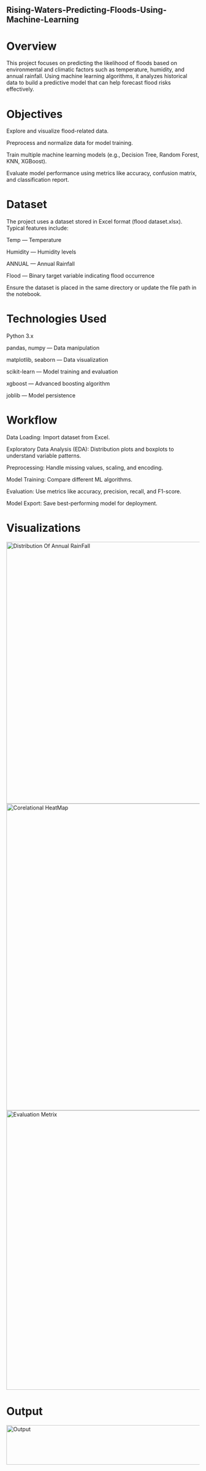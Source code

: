 ## Rising-Waters-Predicting-Floods-Using-Machine-Learning

# Overview

This project focuses on predicting the likelihood of floods based on environmental and climatic factors such as temperature, humidity, and annual rainfall. Using machine learning algorithms, it analyzes historical data to build a predictive model that can help forecast flood risks effectively.

# Objectives

Explore and visualize flood-related data.

Preprocess and normalize data for model training.

Train multiple machine learning models (e.g., Decision Tree, Random Forest, KNN, XGBoost).

Evaluate model performance using metrics like accuracy, confusion matrix, and classification report.

# Dataset

The project uses a dataset stored in Excel format (flood dataset.xlsx).
Typical features include:

Temp — Temperature

Humidity — Humidity levels

ANNUAL — Annual Rainfall

Flood — Binary target variable indicating flood occurrence

Ensure the dataset is placed in the same directory or update the file path in the notebook.

# Technologies Used

Python 3.x

pandas, numpy — Data manipulation

matplotlib, seaborn — Data visualization

scikit-learn — Model training and evaluation

xgboost — Advanced boosting algorithm

joblib — Model persistence

# Workflow

Data Loading: Import dataset from Excel.

Exploratory Data Analysis (EDA): Distribution plots and boxplots to understand variable patterns.

Preprocessing: Handle missing values, scaling, and encoding.

Model Training: Compare different ML algorithms.

Evaluation: Use metrics like accuracy, precision, recall, and F1-score.

Model Export: Save best-performing model for deployment.

# Visualizations


<img width="1010" height="682" alt="Distribution Of Annual RainFall" src="https://github.com/user-attachments/assets/0ea10118-af0a-439b-8863-fa60adc5b499" />


<img width="1273" height="799" alt="Corelational HeatMap" src="https://github.com/user-attachments/assets/ee6a9867-78db-4ef7-a661-35ad495c062b" />

<img width="585" height="728" alt="Evaluation Metrix" src="https://github.com/user-attachments/assets/b25abb87-0cb0-4b18-8ce9-56619ea919ad" />

# Output
<img width="605" height="103" alt="Output" src="https://github.com/user-attachments/assets/b5551f64-649e-4f37-8058-2a49a99bae18" />
